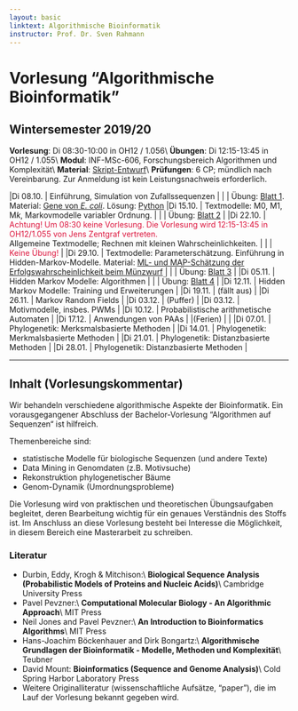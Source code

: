 ```yaml
---
layout: basic
linktext: Algorithmische Bioinformatik
instructor: Prof. Dr. Sven Rahmann
---
```


# Vorlesung “Algorithmische Bioinformatik”

## Wintersemester 2019/20

**Vorlesung**: Di 08:30-10:00 in OH12 / 1.056\\
**Übungen**:   Di 12:15-13:45 in OH12 / 1.055\\
**Modul**:     INF-MSc-606, Forschungsbereich Algorithmen und Komplexität\\
**Material**:  [Skript-Entwurf](abi19/skript.pdf)\\
**Prüfungen**: 6 CP; mündlich nach Vereinbarung. Zur Anmeldung ist kein Leistungsnachweis erforderlich.

|Di 08.10. | Einführung, Simulation von Zufallssequenzen |
|          | Übung: [Blatt 1](abi19/blatt01.pdf). Material: [Gene von *E. coli*](abi19/ecoli_K12_MG1655_genes.fa).  Lösung: [Python](abi19/uebung1.py)
|Di 15.10. | Textmodelle: M0, M1, M*k*, Markovmodelle variabler Ordnung. |
|          | Übung: [Blatt 2](abi19/blatt02.pdf) | 
|Di 22.10. | <font color="crimson">Achtung! Um 08:30 keine Vorlesung. Die Vorlesung wird 12:15-13:45 in OH12/1.055 von Jens Zentgraf vertreten.</font><br/>Allgemeine Textmodelle; Rechnen mit kleinen Wahrscheinlichkeiten. |
|          | <font color="crimson">Keine Übung!</font> |
|Di 29.10. |  Textmodelle: Parameterschätzung. Einführung in Hidden-Markov-Modelle. Material: [ML- und MAP-Schätzung der Erfolgswahrscheinlichkeit beim Münzwurf](http://www.mi.fu-berlin.de/wiki/pub/ABI/Genomics12/MLvsMAP.pdf) |
|          |  Übung: [Blatt 3](abi19/blatt03.pdf) |
|Di 05.11. |  Hidden Markov Modelle: Algorithmen |
|          |  Übung: [Blatt 4](abi19/blatt04.pdf) |
|Di 12.11. |  Hidden Markov Modelle: Training und Erweiterungen |
|Di 19.11. |  (fällt aus) |
|Di 26.11. |  Markov Random Fields |
|Di 03.12. |  (Puffer) |
|Di 03.12. |  Motivmodelle, insbes. PWMs |
|Di 10.12. |  Probabilistische arithmetische Automaten |
|Di 17.12. |  Anwendungen von PAAs |
|(Ferien)  |  |
|Di 07.01. |  Phylogenetik: Merksmalsbasierte Methoden |
|Di 14.01. |  Phylogenetik: Merkmalsbasierte Methoden |
|Di 21.01. |  Phylogenetik: Distanzbasierte Methoden |
|Di 28.01. |  Phylogenetik: Distanzbasierte Methoden |


---

## Inhalt (Vorlesungskommentar)

Wir behandeln verschiedene algorithmische Aspekte der Bioinformatik.
Ein vorausgegangener Abschluss der Bachelor-Vorlesung “Algorithmen auf Sequenzen“ ist hilfreich.

Themenbereiche sind:

*    statistische Modelle für biologische Sequenzen (und andere Texte)
*    Data Mining in Genomdaten (z.B. Motivsuche)
*    Rekonstruktion phylogenetischer Bäume
*    Genom-Dynamik (Umordnungsprobleme)

Die Vorlesung wird von praktischen und theoretischen Übungsaufgaben begleitet, deren Bearbeitung wichtig für ein genaues Verständnis des Stoffs ist.
Im Anschluss an diese Vorlesung besteht bei Interesse die Möglichkeit, in diesem Bereich eine Masterarbeit zu schreiben.

### Literatur

* Durbin, Eddy, Krogh & Mitchison:\\
  **Biological Sequence Analysis (Probabilistic Models of Proteins and Nucleic Acids)**\\
  Cambridge University Press
* Pavel Pevzner:\\
  **Computational Molecular Biology - An Algorithmic Approach**\\
  MIT Press
* Neil Jones and Pavel Pevzner:\\
  **An Introduction to Bioinformatics Algorithms**\\
   MIT Press
* Hans-Joachim Böckenhauer and Dirk Bongartz:\\
  **Algorithmische Grundlagen der Bioinformatik - Modelle, Methoden und Komplexität**\\
  Teubner
* David Mount:
  **Bioinformatics (Sequence and Genome Analysis)**\\
  Cold Spring Harbor Laboratory Press
* Weitere Originalliteratur (wissenschaftliche Aufsätze, “paper”), die im Lauf der Vorlesung bekannt gegeben wird.
